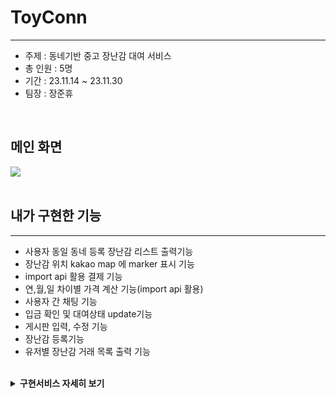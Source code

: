 # ToyConn
<hr>
<ul>
  <li>주제 : 동네기반 중고 장난감 대여 서비스</li>
  <li>총 인원 : 5명</li>
  <li>기간 : 23.11.14 ~ 23.11.30</li>
  <li>팀장 : 장준휴</li>
</ul>
<br>
<h2> 메인 화면 </h2>
<img src="https://github.com/jangjunhyu/ToyConn/assets/120622212/ae5319a0-c6d0-4089-9d24-916f704e2aeb">
<br>
<br>
<h2>내가 구현한 기능</h2>
<hr>
<ul>
  <li>사용자 동일 동네 등록 장난감 리스트 출력기능</li>
  <li>장난감 위치 kakao map 에 marker 표시 기능</li>
  <li>import api 활용 결제 기능</li>
  <li>연,월,일 차이별 가격 계산 기능(import api 활용)</li>
  <li>사용자 간 채팅 기능</li>
  <li>입금 확인 및 대여상태 update기능</li>
  <li>게시판 입력, 수정 기능</li>
  <li>장난감 등록기능</li>
  <li>유저별 장난감 거래 목록 출력 기능</li>
</ul>

<br>
<details>
<summary><b>구현서비스 자세히 보기</b></summary>
<h3> 사용자 동일 동네 등록 장난감 리스트 출력 기능</h3>
<hr>
  <ul>
      <li>로그인 사용자와 동일한 동네 사용자가 등록한 장난감 리스트 출력</li>
      <li>DB에서 이미지 이름, 장난감 명, 1일 가격, 상품 NUM 가져와 출력</li>
  </ul>
  <img src="https://github.com/jangjunhyu/ToyConn/assets/120622212/7852fe8f-eb5b-445e-91dd-938171aeb399">
</details>
